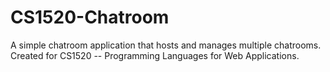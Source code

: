 # CS1520-Chatroom
A simple chatroom application that hosts and manages multiple chatrooms. Created for CS1520 -- Programming Languages for Web Applications.
